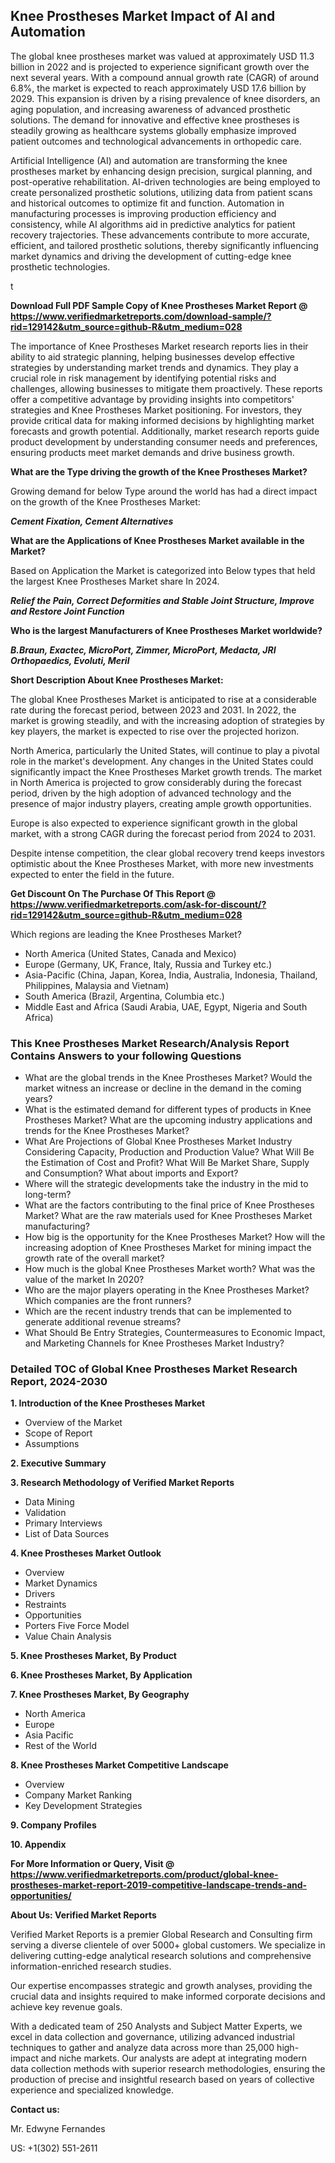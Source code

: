 <h2>Knee Prostheses Market Impact of AI and Automation</h2><p>The global knee prostheses market was valued at approximately USD 11.3 billion in 2022 and is projected to experience significant growth over the next several years. With a compound annual growth rate (CAGR) of around 6.8%, the market is expected to reach approximately USD 17.6 billion by 2029. This expansion is driven by a rising prevalence of knee disorders, an aging population, and increasing awareness of advanced prosthetic solutions. The demand for innovative and effective knee prostheses is steadily growing as healthcare systems globally emphasize improved patient outcomes and technological advancements in orthopedic care.</p><p>Artificial Intelligence (AI) and automation are transforming the knee prostheses market by enhancing design precision, surgical planning, and post-operative rehabilitation. AI-driven technologies are being employed to create personalized prosthetic solutions, utilizing data from patient scans and historical outcomes to optimize fit and function. Automation in manufacturing processes is improving production efficiency and consistency, while AI algorithms aid in predictive analytics for patient recovery trajectories. These advancements contribute to more accurate, efficient, and tailored prosthetic solutions, thereby significantly influencing market dynamics and driving the development of cutting-edge knee prosthetic technologies.</p>t</p><p id="" class=""><strong>Download Full PDF Sample Copy of Knee Prostheses Market Report @ <a href="https://www.verifiedmarketreports.com/download-sample/?rid=129142&utm_source=github-R&utm_medium=028" target="_blank">https://www.verifiedmarketreports.com/download-sample/?rid=129142&utm_source=github-R&utm_medium=028</a></strong></p><p>The importance of&nbsp;Knee Prostheses Market research reports lies in their ability to aid strategic planning, helping businesses develop effective strategies by understanding market trends and dynamics. They play a crucial role in risk management by identifying potential risks and challenges, allowing businesses to mitigate them proactively. These reports offer a competitive advantage by providing insights into competitors' strategies and Knee Prostheses Market positioning. For investors, they provide critical data for making informed decisions by highlighting market forecasts and growth potential. Additionally, market research reports guide product development by understanding consumer needs and preferences, ensuring products meet market demands and drive business growth.</p><p><strong>What are the&nbsp;Type driving the growth of the Knee Prostheses Market?</strong></p><p id="" class="">Growing demand for below Type around the world has had a direct impact on the growth of the Knee Prostheses Market:</p><em><strong>Cement Fixation, Cement Alternatives</strong></em></p><strong>What are the&nbsp;Applications&nbsp;of Knee Prostheses Market available in the Market?</strong></p><p id="" class="">Based on Application the Market is categorized into Below types that held the largest Knee Prostheses Market share In 2024.</p><em><strong>Relief the Pain, Correct Deformities and Stable Joint Structure, Improve and Restore Joint Function</strong></em></p><strong>Who is the largest Manufacturers of Knee Prostheses Market worldwide?</strong></p><p><em><strong>B.Braun, Exactec, MicroPort, Zimmer, MicroPort, Medacta, JRI Orthopaedics, Evoluti, Meril</strong></em></p><p id="" class=""><strong>Short Description About Knee Prostheses Market:</strong></p><p>The global Knee Prostheses Market is anticipated to rise at a considerable rate during the forecast period, between 2023 and 2031. In 2022, the market is growing steadily, and with the increasing adoption of strategies by key players, the market is expected to rise over the projected horizon.</p><p>North America, particularly the United States, will continue to play a pivotal role in the market's development. Any changes in the United States could significantly impact the Knee Prostheses Market growth trends. The market in North America is projected to grow considerably during the forecast period, driven by the high adoption of advanced technology and the presence of major industry players, creating ample growth opportunities.</p><p>Europe is also expected to experience significant growth in the global market, with a strong CAGR during the forecast period from 2024 to 2031.</p><p>Despite intense competition, the clear global recovery trend keeps investors optimistic about the Knee Prostheses Market, with more new investments expected to enter the field in the future.</p><p id="" class=""><strong>Get Discount On The Purchase Of This Report @ <a href="https://www.verifiedmarketreports.com/ask-for-discount/?rid=129142&utm_source=github-R&utm_medium=028" target="_blank">https://www.verifiedmarketreports.com/ask-for-discount/?rid=129142&utm_source=github-R&utm_medium=028</a></strong></p>Which regions are leading the Knee Prostheses Market?</p><ul><li>North America (United States, Canada and Mexico)</li><li>Europe (Germany, UK, France, Italy, Russia and Turkey etc.)</li><li>Asia-Pacific (China, Japan, Korea, India, Australia, Indonesia, Thailand, Philippines, Malaysia and Vietnam)</li><li>South America (Brazil, Argentina, Columbia etc.)</li><li>Middle East and Africa (Saudi Arabia, UAE, Egypt, Nigeria and South Africa)</li></ul><h3 id="" class="">This Knee Prostheses Market Research/Analysis Report Contains Answers to your following Questions</h3><ul><li>What are the global trends in the Knee Prostheses Market? Would the market witness an increase or decline in the demand in the coming years?</li><li>What is the estimated demand for different types of products in Knee Prostheses Market? What are the upcoming industry applications and trends for the Knee Prostheses Market?</li><li>What Are Projections of Global Knee Prostheses Market Industry Considering Capacity, Production and Production Value? What Will Be the Estimation of Cost and Profit? What Will Be Market Share, Supply and Consumption? What about imports and Export?</li><li>Where will the strategic developments take the industry in the mid to long-term?</li><li>What are the factors contributing to the final price of Knee Prostheses Market? What are the raw materials used for Knee Prostheses Market manufacturing?</li><li>How big is the opportunity for the Knee Prostheses Market? How will the increasing adoption of Knee Prostheses Market for mining impact the growth rate of the overall market?</li><li>How much is the global Knee Prostheses Market worth? What was the value of the market In 2020?</li><li>Who are the major players operating in the Knee Prostheses Market? Which companies are the front runners?</li><li>Which are the recent industry trends that can be implemented to generate additional revenue streams?</li><li>What Should Be Entry Strategies, Countermeasures to Economic Impact, and Marketing Channels for Knee Prostheses Market Industry?</li></ul><h3 id="" class="">Detailed TOC of Global Knee Prostheses Market Research Report, 2024-2030</h3><p id="" class=""><strong>1. Introduction of the Knee Prostheses Market</strong></p><ul><li>Overview of the Market</li><li>Scope of Report</li><li>Assumptions</li></ul><p id="" class=""><strong>2. Executive Summary</strong></p><p id="" class=""><strong>3. Research Methodology of Verified Market Reports</strong></p><ul><li>Data Mining</li><li>Validation</li><li>Primary Interviews</li><li>List of Data Sources</li></ul><p id="" class=""><strong>4. Knee Prostheses Market Outlook</strong></p><ul><li>Overview</li><li>Market Dynamics</li><li>Drivers</li><li>Restraints</li><li>Opportunities</li><li>Porters Five Force Model</li><li>Value Chain Analysis</li></ul><p id="" class=""><strong>5. Knee Prostheses Market, By Product</strong></p><p id="" class=""><strong>6. Knee Prostheses Market, By Application</strong></p><p id="" class=""><strong>7. Knee Prostheses Market, By Geography</strong></p><ul><li>North America</li><li>Europe</li><li>Asia Pacific</li><li>Rest of the World</li></ul><p id="" class=""><strong>8. Knee Prostheses Market Competitive Landscape</strong></p><ul><li>Overview</li><li>Company Market Ranking</li><li>Key Development Strategies</li></ul><p id="" class=""><strong>9. Company Profiles</strong></p><p id="" class=""><strong>10. Appendix</strong></p><p id="" class=""><strong>For More Information or Query, Visit @ <a href="https://www.verifiedmarketreports.com/product/global-knee-prostheses-market-report-2019-competitive-landscape-trends-and-opportunities/" target="_blank">https://www.verifiedmarketreports.com/product/global-knee-prostheses-market-report-2019-competitive-landscape-trends-and-opportunities/</a></strong></p><p id="" class=""><strong>About Us: Verified Market Reports</strong></p><p id="" class="">Verified Market Reports is a premier Global Research and Consulting firm serving a diverse clientele of over 5000+ global customers. We specialize in delivering cutting-edge analytical research solutions and comprehensive information-enriched research studies.</p><p id="" class="">Our expertise encompasses strategic and growth analyses, providing the crucial data and insights required to make informed corporate decisions and achieve key revenue goals.</p><p id="" class="">With a dedicated team of 250 Analysts and Subject Matter Experts, we excel in data collection and governance, utilizing advanced industrial techniques to gather and analyze data across more than 25,000 high-impact and niche markets. Our analysts are adept at integrating modern data collection methods with superior research methodologies, ensuring the production of precise and insightful research based on years of collective experience and specialized knowledge.</p><p id="" class=""><strong>Contact us:</strong></p><p id="" class="">Mr. Edwyne Fernandes</p><p id="" class="">US: +1(302) 551-2611</p>